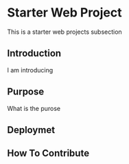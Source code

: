 # Starter Web Project
This is a starter web projects subsection

## Introduction
I am introducing


## Purpose
What is the purose

## Deploymet

## How To Contribute
